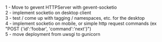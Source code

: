 1 - Move to gevent HTTPServer with gevent-socketio  
2 - implement socketio on desktop client  
3 - test / come up with tagging / namespaces, etc. for the desktop  
4 - implement socketio on mobile, or simple http request commands (ex "POST {'id':'foobar', 'command':'next'}")  
5 - move deployment from uwsgi to gunicorn  
